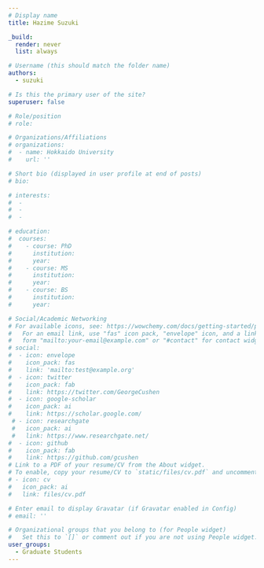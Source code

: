 ```yaml
---
# Display name
title: Hazime Suzuki

_build:
  render: never
  list: always

# Username (this should match the folder name)
authors:
  - suzuki

# Is this the primary user of the site?
superuser: false

# Role/position
# role:

# Organizations/Affiliations
# organizations:
#  - name: Hokkaido University
#    url: ''

# Short bio (displayed in user profile at end of posts)
# bio: 

# interests:
#  - 
#  - 
#  - 

# education:
#  courses:
#    - course: PhD 
#      institution: 
#      year: 
#    - course: MS 
#      institution: 
#      year: 
#    - course: BS 
#      institution: 
#      year: 

# Social/Academic Networking
# For available icons, see: https://wowchemy.com/docs/getting-started/page-builder/#icons
#   For an email link, use "fas" icon pack, "envelope" icon, and a link in the
#   form "mailto:your-email@example.com" or "#contact" for contact widget.
# social:
#  - icon: envelope
#    icon_pack: fas
#    link: 'mailto:test@example.org'
#  - icon: twitter
#    icon_pack: fab
#    link: https://twitter.com/GeorgeCushen
#  - icon: google-scholar
#    icon_pack: ai
#    link: https://scholar.google.com/
 # - icon: researchgate
 #   icon_pack: ai
 #   link: https://www.researchgate.net/
#  - icon: github
#    icon_pack: fab
#    link: https://github.com/gcushen
# Link to a PDF of your resume/CV from the About widget.
# To enable, copy your resume/CV to `static/files/cv.pdf` and uncomment the lines below.
# - icon: cv
#   icon_pack: ai
#   link: files/cv.pdf

# Enter email to display Gravatar (if Gravatar enabled in Config)
# email: ''

# Organizational groups that you belong to (for People widget)
#   Set this to `[]` or comment out if you are not using People widget.
user_groups:
  - Graduate Students
---
```


